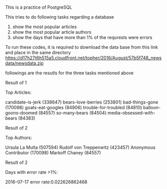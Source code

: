 
This is a practice of PostgreSQL

This tries to do following tasks regarding a database

1. show the most popular articles
2. show the most popular article authors 
3. show the days that have more than 1% of the requrests were errors 



To run these codes, it is required to download the data base from this link and place in the same directory
https://d17h27t6h515a5.cloudfront.net/topher/2016/August/57b5f748_newsdata/newsdata.zip





followings are the resutls for the three tasks mentioned above


Result of 1 

Top Articles:

candidate-is-jerk        (338647)
bears-love-berries       (253801)
bad-things-gone  (170098)
goats-eat-googles        (84906)
trouble-for-troubled     (84810)
balloon-goons-doomed     (84557)
so-many-bears    (84504)
media-obsessed-with-bears        (84383)


Result of 2 

Top Authors:

Ursula La Multa  (507594)
Rudolf von Treppenwitz   (423457)
Anonymous Contributor    (170098)
Markoff Chaney   (84557)


Result of 2 

Days with error rate >1%:

2016-07-17 error rate:0.022626862468
